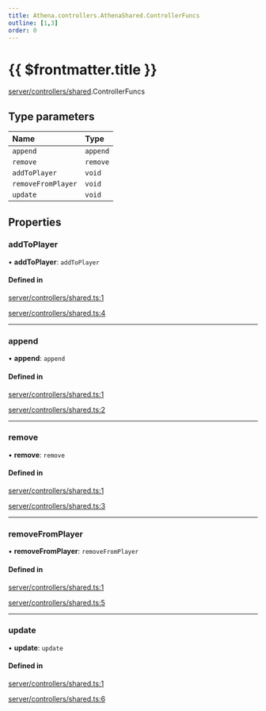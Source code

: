 ```yaml
---
title: Athena.controllers.AthenaShared.ControllerFuncs
outline: [1,3]
order: 0
---
```


# {{ $frontmatter.title }}


[server/controllers/shared](../modules/server_controllers_shared.md).ControllerFuncs

## Type parameters

| Name | Type |
| :------ | :------ |
| `append` | `append` |
| `remove` | `remove` |
| `addToPlayer` | `void` |
| `removeFromPlayer` | `void` |
| `update` | `void` |

## Properties

### addToPlayer

• **addToPlayer**: `addToPlayer`

#### Defined in

[server/controllers/shared.ts:1](https://github.com/Stuyk/altv-athena/blob/552012ca4/src/core/server/controllers/shared.ts#L1)

[server/controllers/shared.ts:4](https://github.com/Stuyk/altv-athena/blob/552012ca4/src/core/server/controllers/shared.ts#L4)

___

### append

• **append**: `append`

#### Defined in

[server/controllers/shared.ts:1](https://github.com/Stuyk/altv-athena/blob/552012ca4/src/core/server/controllers/shared.ts#L1)

[server/controllers/shared.ts:2](https://github.com/Stuyk/altv-athena/blob/552012ca4/src/core/server/controllers/shared.ts#L2)

___

### remove

• **remove**: `remove`

#### Defined in

[server/controllers/shared.ts:1](https://github.com/Stuyk/altv-athena/blob/552012ca4/src/core/server/controllers/shared.ts#L1)

[server/controllers/shared.ts:3](https://github.com/Stuyk/altv-athena/blob/552012ca4/src/core/server/controllers/shared.ts#L3)

___

### removeFromPlayer

• **removeFromPlayer**: `removeFromPlayer`

#### Defined in

[server/controllers/shared.ts:1](https://github.com/Stuyk/altv-athena/blob/552012ca4/src/core/server/controllers/shared.ts#L1)

[server/controllers/shared.ts:5](https://github.com/Stuyk/altv-athena/blob/552012ca4/src/core/server/controllers/shared.ts#L5)

___

### update

• **update**: `update`

#### Defined in

[server/controllers/shared.ts:1](https://github.com/Stuyk/altv-athena/blob/552012ca4/src/core/server/controllers/shared.ts#L1)

[server/controllers/shared.ts:6](https://github.com/Stuyk/altv-athena/blob/552012ca4/src/core/server/controllers/shared.ts#L6)

